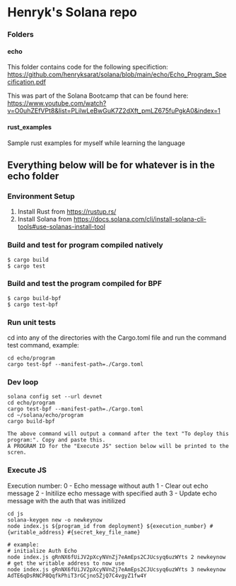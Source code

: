 # Henryk's Solana repo

### Folders

#### echo
This folder contains code for the following specifiction: https://github.com/henryksarat/solana/blob/main/echo/Echo_Program_Specification.pdf

This was part of the Solana Bootcamp that can be found here: https://www.youtube.com/watch?v=O0uhZEfVPt8&list=PLilwLeBwGuK7Z2dXft_pmLZ675fuPgkA0&index=1

#### rust_examples

Sample rust examples for myself while learning the language

## Everything below will be for whatever is in the echo folder

### Environment Setup
1. Install Rust from https://rustup.rs/
2. Install Solana from https://docs.solana.com/cli/install-solana-cli-tools#use-solanas-install-tool

### Build and test for program compiled natively
```
$ cargo build
$ cargo test
```

### Build and test the program compiled for BPF
```
$ cargo build-bpf
$ cargo test-bpf
```

### Run unit tests
cd into any of the directories with the Cargo.toml file and run the command test command, example:
```
cd echo/program
cargo test-bpf --manifest-path=./Cargo.toml
```

### Dev loop

```
solana config set --url devnet
cd echo/program
cargo test-bpf --manifest-path=./Cargo.toml
cd ~/solana/echo/program
cargo build-bpf

The above command will output a command after the text "To deploy this program:". Copy and paste this.
A PROGRAM ID for the "Execute JS" section below will be printed to the scren.
```

### Execute JS

Execution number:
0 - Echo message without auth
1 - Clear out echo message
2 - Initilize echo message with specified auth
3 - Update echo message with the auth that was initilized

```
cd js
solana-keygen new -o newkeynow
node index.js ${program_id from deployment} ${execution_number} #{writable_address} #{secret_key_file_name}

# example:
# initialize Auth Echo
node index.js gRnNX6fUiJV2pXcyNVnZj7eAmEps2CJUcsyq6uzWYts 2 newkeynow
# get the writable address to now use
node index.js gRnNX6fUiJV2pXcyNVnZj7eAmEps2CJUcsyq6uzWYts 3 newkeynow AdTE6qDsRNCP8QqfkPhiT3rGCjno5ZjQ7C4vgyZ1fw4Y
```